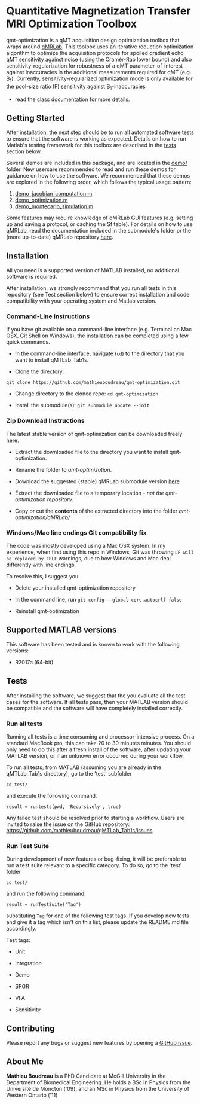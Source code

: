# Quantitative Magnetization Transfer MRI Optimization Toolbox

qmt-optimization is a qMT acquisition design optimization toolbox that wraps around [qMRLab](https://github.com/neuropoly/qMRLab).
This toolbox uses an iterative reduction optimization algorithm to optimize the acquisition protocols for spoiled gradient echo qMT
sensitivity against noise (using the Cramér-Rao lower bound) and also sensitivity-regularization for robustness of a qMT
parameter-of-interest against inaccuracies in the additional measurements required for qMT (e.g. B<sub>1</sub>).
Currently, sensitivity-regularized optimization mode is only available for the pool-size ratio (F) sensitivity against B<sub>1</sub>-inaccuracies 
- read the class documentation for more details.

## Getting Started

After [installation](#Installation), the next step should be to run all automated software tests to ensure 
that the software is working as expected. Details on how to run Matlab's testing framework 
for this toolbox are described in the [tests](#Tests) section below.

Several demos are included in this package, and are located in the [demo/](https://github.com/mathieuboudreau/qmt-optimization/blob/master/demo/) 
folder. New usersare recommended to read and run these demos for guidance on how to use the software. We 
recommended that these demos are explored in the following order, which follows the 
typical usage pattern:

1. [demo\_jacobian\_computation.m](https://github.com/mathieuboudreau/qmt-optimization/blob/master/demo/demo_jacobian_computation.m)
2. [demo\_optimization.m](https://github.com/mathieuboudreau/qmt-optimization/blob/master/demo/demo_optimization.m)
3. [demo\_montecarlo\_simulation.m](https://github.com/mathieuboudreau/qmt-optimization/blob/master/demo/demo_montecarlo_simulation.m)

Some features may require knowledge of qMRLab GUI features (e.g. setting up and saving a protocol, or caching the Sf table).
For details on how to use qMRLab, read the documentation included in the submodule's folder or the (more up-to-date) qMRLab repository [here](https://github.com/neuropoly/qMRLab).

## Installation

All you need is a supported version of MATLAB installed, no additional software is required. 

After installation, we strongly recommend that you run all tests in this repository (see Test section below) to ensure correct installation and code compatibility with your operating system and Matlab version.

### Command-Line Instructions

If you have git available on a command-line interface (e.g. Terminal on Mac OSX, Git Shell on Windows), the installation can be completed using a few quick commands.

* In the command-line interface, navigate (`cd`) to the directory that you want to install qMTLab_Tab1s.

* Clone the directory:

`git clone https://github.com/mathieuboudreau/qmt-optimization.git`

* Change directory to the cloned repo: `cd qmt-optimization`

* Install the submodule(s): `git submodule update --init`

### Zip Download Instructions

The latest stable version of qmt-optimization can be downloaded freely [here](https://github.com/mathieuboudreau/qmt-optimization/tarball/master).

* Extract the downloaded file to the directory you want to install qmt-optimization.

* Rename the folder to *qmt-optimization*.

* Download the suggested (stable) qMRLab submodule version [here](https://github.com/mathieuboudreau/qMRLab/tarball/bba9fb2bd2b2145c2dfe4b1e550b7dc02091cfe3)

* Extract the downloaded file to a temporary location - *not the qmt-optimization repository.*

* Copy or cut the **contents** of the extracted directory into the folder *qmt-optimization/qMRLab/*

### Windows/Mac line endings Git compatibility fix

The code was mostly developed using a Mac OSX system. In my experience, when first using this repo in Windows, Git was throwing `LF will be replaced by CRLF` warnings, due to how Windows and Mac deal differently with line endings.

To resolve this, I suggest you:

*  Delete your installed qmt-optimization repository

* In the command line, run `git config --global core.autocrlf false`

* Reinstall qmt-optimization

## Supported MATLAB versions

This software has been tested and is known to work with the following versions:

* R2017a (64-bit)

## Tests

After installing the software, we suggest that the you evaluate all the test cases for the software. If all tests pass, then
your MATLAB version should be compatible and the software will have completely installed correctly. 

### Run all tests

Running all tests is a time consuming and processor-intensive process. On a standard MacBook pro, this can take 20 to 30 minutes
minutes. You should only need to do this after a fresh install of the software, after updating your MATLAB version, or if an 
unknown error occurred during your workflow.

To run all tests, from MATLAB (assuming you are already in the qMTLab_Tab1s directory), go to the 'test' subfolder

`cd test/`

and execute the following command.

`result = runtests(pwd, 'Recursively', true)`

Any failed test should be resolved prior to starting a workflow. Users are invited to raise the issue on the GitHub
repository: https://github.com/mathieuboudreau/qMTLab_Tab1s/issues

### Run Test Suite

During development of new features or bug-fixing, it will be preferable to run a test suite relevant to a specific category.
To do so, go to the 'test' folder

`cd test/`

and run the following command:

`result = runTestSuite('Tag')`

substituting `Tag` for one of the following test tags. If you develop new tests and give it a tag which isn't on this list,
please update the README.md file accordingly.

Test tags:

* Unit

* Integration

* Demo

* SPGR

* VFA

* Sensitivity

## Contributing

Please report any bugs or suggest new features by opening a [GitHub issue](https://github.com/mathieuboudreau/qmt-optimization/issues).

## About Me

**Mathieu Boudreau** is a PhD Candidate at McGill University in the Department of Biomedical Engineering. He holds a BSc in 
Physics from the Université de Moncton ('09), and an MSc in Physics from the University of Western Ontario ('11)
